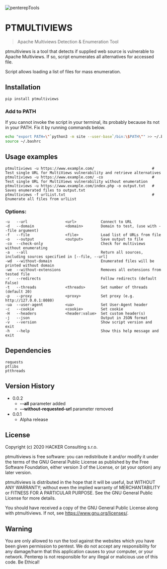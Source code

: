 ![penterepTools](https://www.penterep.com/external/penterepToolsLogo.png)

# PTMULTIVIEWS
> Apache Multiviews Detection & Enumeration Tool

ptmultiviews is a tool that detects if supplied web source is vulnerable to Apache Multiviews. If so, script enumerates all alternatives for accessed file.

Script allows loading a list of files for mass enumeration.

## Installation

```
pip install ptmultiviews
```

### Add to PATH
If you cannot invoke the script in your terminal, its probably because its not in your PATH. Fix it by running commands below.

```bash
echo "export PATH=\"`python3 -m site --user-base`/bin:\$PATH\"" >> ~/.bashrc
source ~/.bashrc
```

## Usage examples

```
ptmultiviews -u https://www.example.com/                          # Test single URL for MultiViews vulnerability and retrieve alternatives
ptmultiviews -u https://www.example.com/ -co                      # Test single URL for MultiViews vulnerability without enumeration
ptmultiviews -u https://www.example.com/index.php -o output.txt   # Saves enumerated files to output.txt
ptmultiviews -f urlList.txt                                       # Enumerate all files from urlList
```


### Options:

```
-u   --url                 <url>           Connect to URL
-d   --domain              <domain>        Domain to test, (use with --file argument)
-f   --file                <file>          Load list of URLs from file
-o   --output              <output>        Save output to file
-co  --check-only                          Check for multiviews without enumerating
-a   --all                                 Return all sources, including sources specified in [--file, --url]
-wd  --without-domain                      Enumerated files will be printed without domain
-we  --without-extensions                  Removes all extensions from tested file
-r   --redirects                           Follow redirects (default False)
-t   --threads             <threads>       Set number of threads (default 20)
-p   --proxy               <proxy>         Set proxy (e.g. http://127.0.0.1:8080)
-ua  --user-agent          <ua>            Set User-Agent header
-c   --cookie              <cookie>        Set cookie
-H   --headers             <header:value>  Set custom header(s)
-j   --json                                Output in JSON format
-v   --version                             Show script version and exit
-h   --help                                Show this help message and exit
```

## Dependencies

```
requests
ptlibs
ptthreads
```

## Version History
- 0.0.2
    * **--all** parameter added
    * **--without-requested-url** parameter removed
- 0.0.1
    * Alpha release

## License

Copyright (c) 2020 HACKER Consulting s.r.o.

ptmultiviews is free software: you can redistribute it and/or modify it under the terms of the GNU General Public License as published by the Free Software Foundation, either version 3 of the License, or (at your option) any later version.

ptmultiviews is distributed in the hope that it will be useful, but WITHOUT ANY WARRANTY; without even the implied warranty of MERCHANTABILITY or FITNESS FOR A PARTICULAR PURPOSE. See the GNU General Public License for more details.

You should have received a copy of the GNU General Public License along with ptmultiviews. If not, see https://www.gnu.org/licenses/.

## Warning

You are only allowed to run the tool against the websites which
you have been given permission to pentest. We do not accept any
responsibility for any damage/harm that this application causes to your
computer, or your network. Penterep is not responsible for any illegal
or malicious use of this code. Be Ethical!
